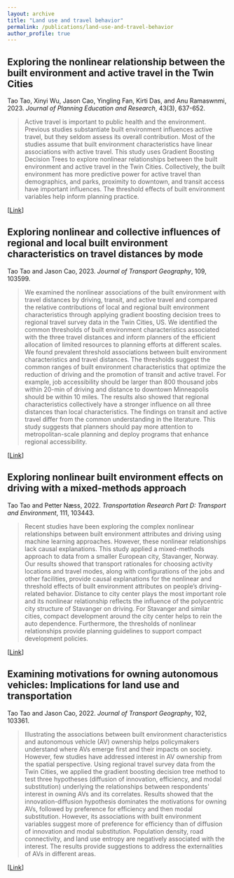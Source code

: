 ```yaml
---
layout: archive
title: "Land use and travel behavior"
permalink: /publications/land-use-and-travel-behavior
author_profile: true
---
```


## Exploring the nonlinear relationship between the built environment and active travel in the Twin Cities

Tao Tao, Xinyi Wu, Jason Cao, Yingling Fan, Kirti Das, and Anu Ramaswnmi, 2023. *Journal of Planning Education and Research*, 43(3), 637-652.

> Active travel is important to public health and the environment. Previous studies substantiate built environment influences active travel, but they seldom assess its overall contribution. Most of the studies assume that built environment characteristics have linear associations with active travel. This study uses Gradient Boosting Decision Trees to explore nonlinear relationships between the built environment and active travel in the Twin Cities. Collectively, the built environment has more predictive power for active travel than demographics, and parks, proximity to downtown, and transit access have important influences. The threshold effects of built environment variables help inform planning practice.

[[Link](https://doi.org/10.1177/0739456X20915765)]

## Exploring nonlinear and collective influences of regional and local built environment characteristics on travel distances by mode

Tao Tao and Jason Cao, 2023. *Journal of Transport Geography*, 109, 103599.

> We examined the nonlinear associations of the built environment with travel distances by driving, transit, and active travel and compared the relative contributions of local and regional built environment characteristics through applying gradient boosting decision trees to regional travel survey data in the Twin Cities, US. We identified the common thresholds of built environment characteristics associated with the three travel distances and inform planners of the efficient allocation of limited resources to planning efforts at different scales. We found prevalent threshold associations between built environment characteristics and travel distances. The thresholds suggest the common ranges of built environment characteristics that optimize the reduction of driving and the promotion of transit and active travel. For example, job accessibility should be larger than 800 thousand jobs within 20-min of driving and distance to downtown Minneapolis should be within 10 miles. The results also showed that regional characteristics collectively have a stronger influence on all three distances than local characteristics. The findings on transit and active travel differ from the common understanding in the literature. This study suggests that planners should pay more attention to metropolitan-scale planning and deploy programs that enhance regional accessibility.

[[Link](https://doi.org/10.1016/j.jtrangeo.2023.103599)]

## Exploring nonlinear built environment effects on driving with a mixed-methods approach

Tao Tao and Petter Næss, 2022. *Transportation Research Part D: Transport and Environment*, 111, 103443.

> Recent studies have been exploring the complex nonlinear relationships between built environment attributes and driving using machine learning approaches. However, these nonlinear relationships lack causal explanations. This study applied a mixed-methods approach to data from a smaller European city, Stavanger, Norway. Our results showed that transport rationales for choosing activity locations and travel modes, along with configurations of the jobs and other facilities, provide causal explanations for the nonlinear and threshold effects of built environment attributes on people’s driving-related behavior. Distance to city center plays the most important role and its nonlinear relationship reflects the influence of the polycentric city structure of Stavanger on driving. For Stavanger and similar cities, compact development around the city center helps to rein the auto dependence. Furthermore, the thresholds of nonlinear relationships provide planning guidelines to support compact development policies.

[[Link](https://doi.org/10.1016/j.trd.2022.103443)]

## Examining motivations for owning autonomous vehicles: Implications for land use and transportation

Tao Tao and Jason Cao, 2022. *Journal of Transport Geography*, 102, 103361.

> Illustrating the associations between built environment characteristics and autonomous vehicle (AV) ownership helps policymakers understand where AVs emerge first and their impacts on society. However, few studies have addressed interest in AV ownership from the spatial perspective. Using regional travel survey data from the Twin Cities, we applied the gradient boosting decision tree method to test three hypotheses (diffusion of innovation, efficiency, and modal substitution) underlying the relationships between respondents' interest in owning AVs and its correlates. Results showed that the innovation-diffusion hypothesis dominates the motivations for owning AVs, followed by preference for efficiency and then modal substitution. However, its associations with built environment variables suggest more of preference for efficiency than of diffusion of innovation and modal substitution. Population density, road connectivity, and land use entropy are negatively associated with the interest. The results provide suggestions to address the externalities of AVs in different areas.

[[Link](https://doi.org/10.1016/j.jtrangeo.2022.103361)]